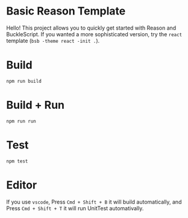 # Basic Reason Template

Hello! This project allows you to quickly get started with Reason and BuckleScript. If you wanted a more sophisticated version, try the `react` template (`bsb -theme react -init .`).

# Build
```
npm run build
```

# Build + Run

```
npm run run
```

# Test

```
npm test
```

# Editor
If you use `vscode`, Press `Cmd + Shift + B` it will build automatically, and Press `Cmd + Shift + T` it will run UnitTest automativally.
